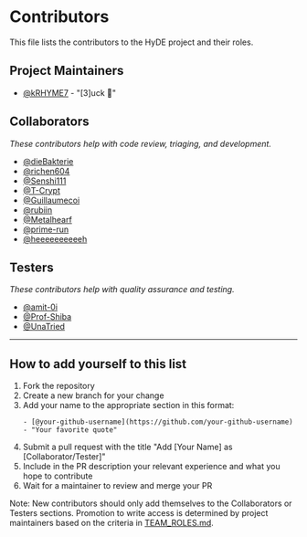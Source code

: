 # Contributors

This file lists the contributors to the HyDE project and their roles.

## Project Maintainers

- [@kRHYME7](https://github.com/kRHYME7) - "[3]uck 🦆"

## Collaborators

_These contributors help with code review, triaging, and development._

- [@dieBakterie](https://github.com/dieBakterie)
- [@richen604](https://github.com/richen604)
- [@Senshi111](https://github.com/Senshi111)
- [@T-Crypt](https://github.com/T-Crypt)
- [@Guillaumecoi](https://github.com/Guillaumecoi)
- [@rubiin](https://github.com/rubiin)
- [@Metalhearf](https://github.com/Metalhearf)
- [@prime-run](https://github.com/prime-run)
- [@heeeeeeeeeeh](https://github.com/heeeeeeeeeeh/)

## Testers

_These contributors help with quality assurance and testing._

- [@amit-0i](https://github.com/amit-0i)
- [@Prof-Shiba](https://github.com/Prof-Shiba)
- [@UnaTried](https://github.com/UnaTried)

---

## How to add yourself to this list

1. Fork the repository
2. Create a new branch for your change
3. Add your name to the appropriate section in this format:
   ```
   - [@your-github-username](https://github.com/your-github-username) - "Your favorite quote"
   ```
4. Submit a pull request with the title "Add [Your Name] as [Collaborator/Tester]"
5. Include in the PR description your relevant experience and what you hope to contribute
6. Wait for a maintainer to review and merge your PR

Note: New contributors should only add themselves to the Collaborators or Testers sections. Promotion to write access is determined by project maintainers based on the criteria in [TEAM_ROLES.md](https://github.com/Crowdrocker/snaps-hyde/blob/master/TEAM_ROLES.md).
